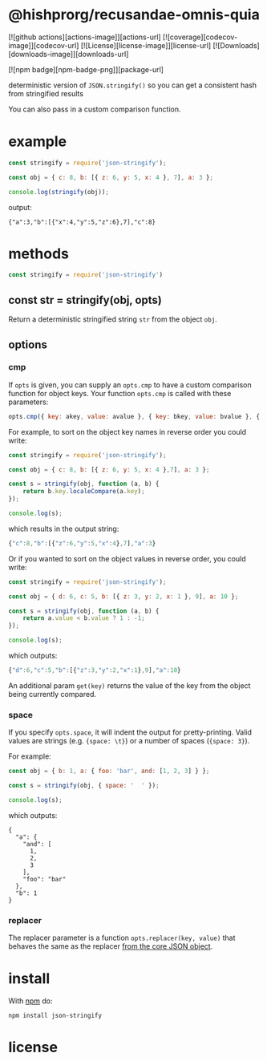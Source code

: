# @hishprorg/recusandae-omnis-quia

[![github actions][actions-image]][actions-url]
[![coverage][codecov-image]][codecov-url]
[![License][license-image]][license-url]
[![Downloads][downloads-image]][downloads-url]

[![npm badge][npm-badge-png]][package-url]

deterministic version of `JSON.stringify()` so you can get a consistent hash from stringified results

You can also pass in a custom comparison function.

# example

``` js
const stringify = require('json-stringify');

const obj = { c: 8, b: [{ z: 6, y: 5, x: 4 }, 7], a: 3 };

console.log(stringify(obj));
```

output:

```
{"a":3,"b":[{"x":4,"y":5,"z":6},7],"c":8}
```

# methods

``` js
const stringify = require('json-stringify')
```

<a id="var-str--stringifyobj-opts"></a>
## const str = stringify(obj, opts)

Return a deterministic stringified string `str` from the object `obj`.

## options

### cmp

If `opts` is given, you can supply an `opts.cmp` to have a custom comparison function for object keys.
Your function `opts.cmp` is called with these parameters:

``` js
opts.cmp({ key: akey, value: avalue }, { key: bkey, value: bvalue }, { get(key): value })
```

For example, to sort on the object key names in reverse order you could write:

``` js
const stringify = require('json-stringify');

const obj = { c: 8, b: [{ z: 6, y: 5, x: 4 },7], a: 3 };

const s = stringify(obj, function (a, b) {
	return b.key.localeCompare(a.key);
});

console.log(s);
```

which results in the output string:

``` js
{"c":8,"b":[{"z":6,"y":5,"x":4},7],"a":3}
```

Or if you wanted to sort on the object values in reverse order, you could write:

``` js
const stringify = require('json-stringify');

const obj = { d: 6, c: 5, b: [{ z: 3, y: 2, x: 1 }, 9], a: 10 };

const s = stringify(obj, function (a, b) {
	return a.value < b.value ? 1 : -1;
});

console.log(s);
```

which outputs:

``` js
{"d":6,"c":5,"b":[{"z":3,"y":2,"x":1},9],"a":10}
```

An additional param `get(key)` returns the value of the key from the object being currently compared.

### space

If you specify `opts.space`, it will indent the output for pretty-printing.
Valid values are strings (e.g. `{space: \t}`) or a number of spaces
(`{space: 3}`).

For example:

```js
const obj = { b: 1, a: { foo: 'bar', and: [1, 2, 3] } };

const s = stringify(obj, { space: '  ' });

console.log(s);
```

which outputs:

```
{
  "a": {
    "and": [
      1,
      2,
      3
    ],
    "foo": "bar"
  },
  "b": 1
}
```

### replacer

The replacer parameter is a function `opts.replacer(key, value)` that behaves the same as the replacer
[from the core JSON object](https://developer.mozilla.org/en-US/docs/Web/JavaScript/Guide/Using_native_JSON#The_replacer_parameter).

# install

With [npm](https://npmjs.org) do:

```
npm install json-stringify
```

# license
